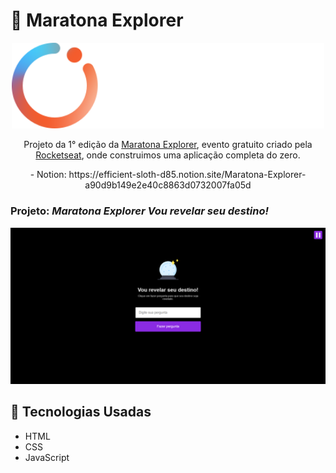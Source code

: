# 🚀 Maratona Explorer
<p align="center"><img width="500" src="./images/logo.svg"></p>

<p align="center">Projeto da 1° edição da <a href="https://rseat.in/Aula1-Maratona-Explorer">Maratona Explorer</a>, evento gratuito criado pela <a href="https://www.rocketseat.com.br">Rocketseat</a>, onde construimos uma aplicação completa do zero.</p>
<p align="center"> - Notion: https://efficient-sloth-d85.notion.site/Maratona-Explorer-a90d9b149e2e40c8863d0732007fa05d </p>

### Projeto: *Maratona Explorer Vou revelar seu destino!*
<p align="center"><img src="./images/maratona01.png"></p>

## 🚀 Tecnologias Usadas
- HTML
- CSS
- JavaScript
